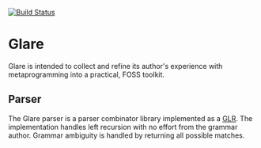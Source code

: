  [![Build Status](https://travis-ci.org/Aethon/glare.svg?branch=master)](https://travis-ci.org/Aethon/glare)
# Glare
Glare is intended to collect and refine its author's experience with metaprogramming into a practical, FOSS toolkit.
## Parser
The Glare parser is a parser combinator library implemented as a [GLR](https://en.wikipedia.org/wiki/GLR_parser). The implementation handles left recursion with no effort from the grammar author. Grammar ambiguity is handled by returning all possible matches.